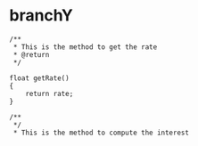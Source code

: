 # branchY
	/**
	 * This is the method to get the rate
	 * @return
	 */
	
	float getRate()
	{
		return rate;
	}
	
	/**
	 */
	 * This is the method to compute the interest
	 
	 
